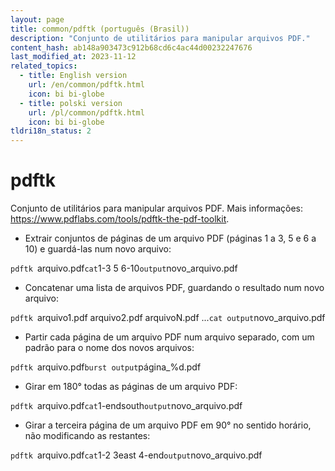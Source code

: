```yaml
---
layout: page
title: common/pdftk (português (Brasil))
description: "Conjunto de utilitários para manipular arquivos PDF."
content_hash: ab148a903473c912b68cd6c4ac44d00232247676
last_modified_at: 2023-11-12
related_topics:
  - title: English version
    url: /en/common/pdftk.html
    icon: bi bi-globe
  - title: polski version
    url: /pl/common/pdftk.html
    icon: bi bi-globe
tldri18n_status: 2
---
```

# pdftk

Conjunto de utilitários para manipular arquivos PDF.
Mais informações: <https://www.pdflabs.com/tools/pdftk-the-pdf-toolkit>.

- Extrair conjuntos de páginas de um arquivo PDF (páginas 1 a 3, 5 e 6 a 10) e guardá-las num novo arquivo:

`pdftk `<span class="tldr-var badge badge-pill bg-dark-lm bg-white-dm text-white-lm text-dark-dm font-weight-bold">arquivo.pdf</span>` cat `<span class="tldr-var badge badge-pill bg-dark-lm bg-white-dm text-white-lm text-dark-dm font-weight-bold">1-3 5 6-10</span>` output `<span class="tldr-var badge badge-pill bg-dark-lm bg-white-dm text-white-lm text-dark-dm font-weight-bold">novo_arquivo.pdf</span>

- Concatenar uma lista de arquivos PDF, guardando o resultado num novo arquivo:

`pdftk `<span class="tldr-var badge badge-pill bg-dark-lm bg-white-dm text-white-lm text-dark-dm font-weight-bold">arquivo1.pdf arquivo2.pdf arquivoN.pdf ...</span>` cat output `<span class="tldr-var badge badge-pill bg-dark-lm bg-white-dm text-white-lm text-dark-dm font-weight-bold">novo_arquivo.pdf</span>

- Partir cada página de um arquivo PDF num arquivo separado, com um padrão para o nome dos novos arquivos:

`pdftk `<span class="tldr-var badge badge-pill bg-dark-lm bg-white-dm text-white-lm text-dark-dm font-weight-bold">arquivo.pdf</span>` burst output `<span class="tldr-var badge badge-pill bg-dark-lm bg-white-dm text-white-lm text-dark-dm font-weight-bold">página_%d.pdf</span>

- Girar em 180° todas as páginas de um arquivo PDF:

`pdftk `<span class="tldr-var badge badge-pill bg-dark-lm bg-white-dm text-white-lm text-dark-dm font-weight-bold">arquivo.pdf</span>` cat `<span class="tldr-var badge badge-pill bg-dark-lm bg-white-dm text-white-lm text-dark-dm font-weight-bold">1-endsouth</span>` output `<span class="tldr-var badge badge-pill bg-dark-lm bg-white-dm text-white-lm text-dark-dm font-weight-bold">novo_arquivo.pdf</span>

- Girar a terceira página de um arquivo PDF em 90° no sentido horário, não modificando as restantes:

`pdftk `<span class="tldr-var badge badge-pill bg-dark-lm bg-white-dm text-white-lm text-dark-dm font-weight-bold">arquivo.pdf</span>` cat `<span class="tldr-var badge badge-pill bg-dark-lm bg-white-dm text-white-lm text-dark-dm font-weight-bold">1-2 3east 4-end</span>` output `<span class="tldr-var badge badge-pill bg-dark-lm bg-white-dm text-white-lm text-dark-dm font-weight-bold">novo_arquivo.pdf</span>
